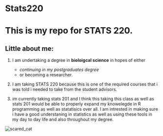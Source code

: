 # Stats220 

# This is my repo for STATS 220. 

## Little about me:

1. I am undertaking a degree in **bioloigcal science** in hopes of either
   - *continuing in my postgraduates degree*
   - or becoming a researcher. 

3. I am taking STATS 220 because this is one of the required courses that i was told i needed to take from the student advisors. 

4. im currently taking stats 201 and I think this taking this class as well as stats 201 would be able to properly expand my knowelegde in R programming as well as statatisics over all. I am intrested in making sure i have a good understaning in statistics as well as using these tools in my day to day life and also throughout my degree. 

![scared_cat](https://media.makeameme.org/created/stats-i-have-4623646900.jpg)
